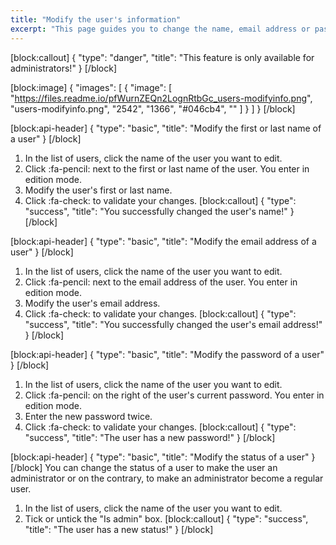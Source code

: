 ```yaml
---
title: "Modify the user's information"
excerpt: "This page guides you to change the name, email address or password of a user."
---
```

[block:callout]
{
  "type": "danger",
  "title": "This feature is only available for administrators!"
}
[/block]

[block:image]
{
  "images": [
    {
      "image": [
        "https://files.readme.io/pfWurnZEQn2LognRtbGc_users-modifyinfo.png",
        "users-modifyinfo.png",
        "2542",
        "1366",
        "#046cb4",
        ""
      ]
    }
  ]
}
[/block]

[block:api-header]
{
  "type": "basic",
  "title": "Modify the first or last name of a user"
}
[/block]
1. In the list of users, click the name of the user you want to edit.
2. Click :fa-pencil: next to the first or last name of the user. You enter in edition mode.
2. Modify the user's first or last name.
3. Click :fa-check: to validate your changes.
[block:callout]
{
  "type": "success",
  "title": "You successfully changed the user's name!"
}
[/block]

[block:api-header]
{
  "type": "basic",
  "title": "Modify the email address of a user"
}
[/block]
1. In the list of users, click the name of the user you want to edit.
2. Click :fa-pencil: next to the email address of the user. You enter in edition mode.
2. Modify the user's email address.
3. Click :fa-check: to validate your changes.
[block:callout]
{
  "type": "success",
  "title": "You successfully changed the user's email address!"
}
[/block]

[block:api-header]
{
  "type": "basic",
  "title": "Modify the password of a user"
}
[/block]
1. In the list of users, click the name of the user you want to edit.
2. Click :fa-pencil: on the right of the user's current password. You enter in edition mode.
3. Enter the new password twice.
4. Click :fa-check: to validate your changes.
[block:callout]
{
  "type": "success",
  "title": "The user has a new password!"
}
[/block]

[block:api-header]
{
  "type": "basic",
  "title": "Modify the status of a user"
}
[/block]
You can change the status of a user to make the user an administrator or on the contrary, to make an administrator become a regular user.

1. In the list of users, click the name of the user you want to edit.
2. Tick or untick the "Is admin" box.
[block:callout]
{
  "type": "success",
  "title": "The user has a new status!"
}
[/block]